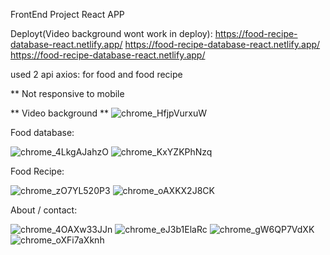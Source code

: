 FrontEnd Project
React APP


Deployt(Video background wont work in deploy):
https://food-recipe-database-react.netlify.app/
https://food-recipe-database-react.netlify.app/
https://food-recipe-database-react.netlify.app/

used 2 api axios: for food and food recipe


** Not responsive to mobile



** Video background **
![chrome_HfjpVurxuW](https://user-images.githubusercontent.com/45186916/176640959-fbe20a3e-12fc-40c7-bbc5-68671236a3ea.jpg)



Food database:


![chrome_4LkgAJahzO](https://user-images.githubusercontent.com/45186916/176640973-b30d580f-4cb6-42c4-bfa1-b1cba75419da.jpg)
![chrome_KxYZKPhNzq](https://user-images.githubusercontent.com/45186916/176640977-5e6b67bb-944d-4b0b-b883-37091b42b7c0.jpg)



Food Recipe:


![chrome_zO7YL520P3](https://user-images.githubusercontent.com/45186916/176640987-69a4ec8d-3e22-4afb-84e2-ba8537ad5e86.jpg)
![chrome_oAXKX2J8CK](https://user-images.githubusercontent.com/45186916/176640991-38f1a063-4ef9-4f01-85a2-ca84d8aa7bf3.jpg)



About / contact:


![chrome_4OAXw33JJn](https://user-images.githubusercontent.com/45186916/176641004-e84ac714-3605-4290-a765-fe2511c6ff7d.png)
![chrome_eJ3b1ElaRc](https://user-images.githubusercontent.com/45186916/176641012-1d12647d-5e61-4215-8066-fb4ed411d4c8.png)
![chrome_gW6QP7VdXK](https://user-images.githubusercontent.com/45186916/176641016-1fbe23ee-bf10-44a5-b6df-c0c9a98edf52.jpg)
![chrome_oXFi7aXknh](https://user-images.githubusercontent.com/45186916/176641024-d82023c1-9add-4db5-b95c-819bbfcc4130.png)
